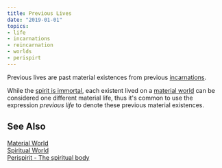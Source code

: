 ```yaml
---
title: Previous Lives
date: "2019-01-01"
topics:
- life
- incarnations
- reincarnation
- worlds
- perispirt
---
```


Previous lives are past material existences from previous [incarnations](../incarnation).

While the [spirit is immortal](../immortal-spirit), each existent lived on a 
[material world](../material-world) can be considered one different material life,
thus it's common to use the expression _previous life_ to denote these previous
material existences.

## See Also
[Material World](../material-world)  
[Spiritual World](../spiritual-world)  
[Perispirit - The spiritual body](../perispirit)  
